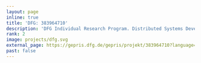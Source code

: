 ```yaml
---
layout: page
inline: true
title: 'DFG: 383964710'
description: 'DFG Individual Research Program. Distributed Systems Development with Multitier Reactive Programming. High-level language abstractions for developing distributed software systems.'
rank: 2
image: projects/dfg.svg
external_page: https://gepris.dfg.de/gepris/projekt/383964710?language=en
past: false
---
```

